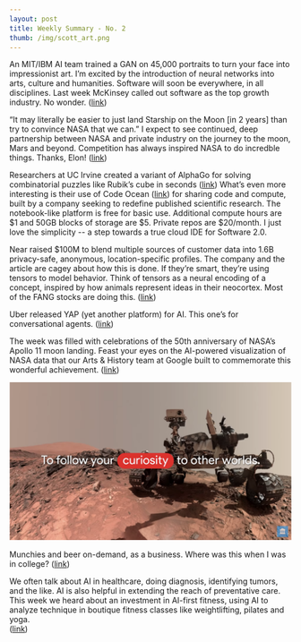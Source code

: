 ```yaml
---
layout: post
title: Weekly Summary - No. 2
thumb: /img/scott_art.png
---
```


An MIT/IBM AI team trained a GAN on 45,000 portraits to turn your face into impressionist art.  I’m excited by the introduction of neural networks into arts, culture and humanities.  Software will soon be everywhere, in all disciplines.  Last week McKinsey called out software as the top growth industry.  No wonder.
([link](https://aiportraits.com/index.html))

“It may literally be easier to just land Starship on the Moon [in 2 years] than try to convince NASA that we can.”   I
expect to see continued, deep partnership between NASA and private industry on the journey to the moon, Mars
and beyond.  Competition has
always inspired NASA to do incredble things.  Thanks, Elon! ([link](https://time.com/5628572/elon-musk-moon-landing/))

Researchers at UC Irvine created a variant of AlphaGo for solving combinatorial puzzles like Rubik’s cube in seconds
([link](https://www.nature.com/articles/s42256-019-0070-z.epdf))
What’s even more interesting is their use of Code Ocean
([link](https://codeocean.com/capsule/5723040/tree/v1))
for sharing code and compute, built by a company seeking to redefine published scientific research.
The notebook-like platform is free for basic use. Additional compute hours are $1 and
50GB blocks of storage are $5.  Private repos are $20/month.  I just love the simplicity --
a step towards a true cloud IDE for Software 2.0.

Near raised $100M to blend multiple sources of customer data into 1.6B privacy-safe, anonymous,
location-specific profiles.  The company and the article are cagey about how this is done.  If
they’re smart, they’re using tensors to model behavior.  Think of tensors as a neural
encoding of a concept, inspired by how animals represent ideas in their neocortex.  Most of the FANG stocks are doing this.
([link](https://techcrunch.com/2019/07/16/near-raises-100m-for-an-ai-that-merges-online-and-offline-behavior-to-build-consumer-profiles/))

Uber released YAP (yet another platform) for AI.  This one’s for conversational agents.
([link](https://venturebeat.com/2019/07/16/uber-open-sources-plato-for-developing-and-testing-conversational-ai/))

The week was filled with celebrations of the 50th anniversary of NASA’s Apollo 11 moon landing. Feast your eyes on
the AI-powered visualization of NASA data that our Arts & History team at Google built to commemorate this wonderful achievement.
([link](https://experiments.withgoogle.com/nasasvisualuniverse))

[![NASA Rover](../img/nasa_50.png)](https://experiments.withgoogle.com/nasasvisualuniverse)

Munchies and beer on-demand, as a business.   Where was this when I was in college?
([link](https://www.theinformation.com/articles/softbank-considers-investment-in-delivery-startup-gopuff))

We often talk about AI in healthcare, doing diagnosis, identifying tumors, and the like.  AI is also helpful in extending the reach of preventative care.   This week we heard about an investment in AI-first fitness, using AI to analyze technique in boutique fitness classes like weightlifting, pilates and yoga.  
([link](https://venturebeat.com/2019/07/18/pivot-raises-17-million-for-ai-powered-home-workouts/))
